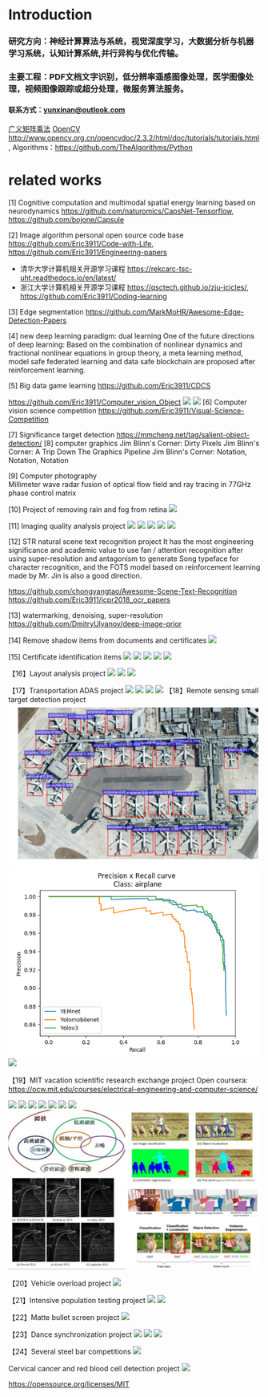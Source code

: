 # Introduction

### 研究方向：神经计算算法与系统，视觉深度学习，大数据分析与机器学习系统，认知计算系统,并行异构与优化传输。
### 主要工程：PDF文档文字识别，低分辨率遥感图像处理，医学图像处理，视频图像跟踪或超分处理，微服务算法服务。
#### 联系方式：yunxinan@outlook.com

[广义矩阵乘法](https://petewarden.com/2015/04/20/why-gemm-is-at-the-heart-of-deep-learning/)
[OpenCV](https://docs.opencv.org/3.4.5/d9/df8/tutorial_root.html,http://www.opencv.org.cn/opencvdoc/2.3.2/html/doc/tutorials/tutorials.html ) http://www.opencv.org.cn/opencvdoc/2.3.2/html/doc/tutorials/tutorials.html ,
Algorithms：https://github.com/TheAlgorithms/Python

# related works
[1] Cognitive computation and multimodal spatial energy learning based on neurodynamics
 https://github.com/naturomics/CapsNet-Tensorflow, https://github.com/bojone/Capsule

[2] Image algorithm personal open source code base
 https://github.com/Eric3911/Code-with-Life, https://github.com/Eric3911/Engineering-papers
* 清华大学计算机相关开源学习课程
https://rekcarc-tsc-uht.readthedocs.io/en/latest/
* 浙江大学计算机相关开源学习课程
https://qsctech.github.io/zju-icicles/, https://github.com/Eric3911/Coding-learning

[3] Edge segmentation
 https://github.com/MarkMoHR/Awesome-Edge-Detection-Papers

[4] new deep learning paradigm: dual learning
 One of the future directions of deep learning: Based on the combination of nonlinear dynamics and fractional nonlinear equations in group theory, a meta learning method, model safe federated learning and data safe blockchain are proposed after reinforcement learning.

[5] Big data game learning
 https://github.com/Eric3911/CDCS
 
 https://github.com/Eric3911/Computer_vision_Object
 ![](https://github.com/Eric3911/Experiment/blob/main/00021.jpg)
 ![](https://github.com/Eric3911/image/blob/master/%E6%9C%8D%E5%8A%A1%E6%9E%B6%E6%9E%84.jpg)
[6] Computer vision science competition
https://github.com/Eric3911/Visual-Science-Competition

[7] Significance target detection
https://mmcheng.net/tag/salient-object-detection/
[8] computer graphics
          Jim Blinn's Corner: Dirty Pixels
          Jim Blinn's Corner: A Trip Down The Graphics Pipeline
          Jim Blinn's Corner: Notation, Notation, Notation

[9] Computer photography    
   Millimeter wave radar fusion of optical flow field and ray tracing in 77GHz phase control matrix
          
[10] Project of removing rain and fog from retina
![](https://github.com/Eric3911/image/blob/master/%E8%A7%86%E7%BD%91%E8%86%9C%E5%8E%BB%E9%9B%BE%E7%BB%93%E6%9E%9C.png)

[11] Imaging quality analysis project
![](https://github.com/Eric3911/image/blob/master/00007.jpg)
![](https://github.com/Eric3911/image/blob/master/123456.png)
![](https://github.com/Eric3911/Stage/blob/master/%E5%9F%BA%E4%BA%8ESCB%E7%AE%97%E6%B3%95%E7%9A%84%E5%A2%9E%E5%BC%BA.png)
![](https://github.com/Eric3911/image/blob/master/%E5%9F%BA%E4%BA%8ESCB%E7%AE%97%E6%B3%95%E7%9A%84%E5%A2%9E%E5%BC%BA.png)
![](https://github.com/Eric3911/image/blob/master/%E6%A8%A1%E5%9E%8B%E8%AF%84%E4%BB%B7%E5%8F%82%E8%80%83Evaluation.png)

[12] STR natural scene text recognition project
  It has the most engineering significance and academic value to use fan / attention recognition after using super-resolution and antagonism to generate Song typeface for character recognition, and the FOTS model based on reinforcement learning made by Mr. Jin is also a good direction.
  
https://github.com/chongyangtao/Awesome-Scene-Text-Recognition
https://github.com/Eric3911/icpr2018_ocr_papers

[13] watermarking, denoising, super-resolution
https://github.com/DmitryUlyanov/deep-image-prior

[14] Remove shadow items from documents and certificates
![](https://github.com/Eric3911/image/blob/master/00006.jpg)

[15] Certificate identification items
![](https://github.com/Eric3911/image/blob/master/00008.jpg)
![](https://github.com/Eric3911/image/blob/master/00002.png)
![](https://github.com/Eric3911/image/blob/master/QQ%E6%88%AA%E5%9B%BE20190425135959.jpg)
![](https://github.com/Eric3911/image/blob/master/0002.png)
![](https://github.com/Eric3911/image/blob/master/00005.jpg)

【16】Layout analysis project
![](https://github.com/Eric3911/image/blob/master/00003.jpg)
![](https://github.com/Eric3911/image/blob/master/00014.jpg)
![](https://github.com/Eric3911/image/blob/master/Text_20181101153336.png)

【17】Transportation ADAS project
 ![](https://github.com/Eric3911/image/blob/master/00011.jpg)
![](https://github.com/Eric3911/image/blob/master/00012.jpg)
![](https://github.com/Eric3911/Stage/blob/master/005%20_AIOT_ASIC_RSIC_and_MIPS/Dingtalk_20201126172730.jpg)
![](https://github.com/Eric3911/Stage/blob/master/005%20_AIOT_ASIC_RSIC_and_MIPS/Dingtalk_20201126172749.jpg)
【18】Remote sensing small target detection project
![](https://github.com/Eric3911/RFBNet_master/blob/master/000044test.jpg)
![](https://github.com/Eric3911/yolov3-keras-master/blob/master/beihang_airplane_PR.png)
![](https://github.com/Eric3911/image/blob/master/QQ%E6%88%AA%E5%9B%BE20190425164616.jpg)

【19】MIT vacation scientific research exchange project
Open coursera: https://ocw.mit.edu/courses/electrical-engineering-and-computer-science/

![](https://github.com/Eric3911/image/blob/master/MIT.jpg)
![](https://github.com/Eric3911/Stage/blob/master/1.jpg)
![](https://github.com/Eric3911/Stage/blob/master/2.jpg)
![](https://github.com/Eric3911/Stage/blob/master/3.jpg)
![](https://github.com/Eric3911/Stage/blob/master/4.jpg)
![](https://github.com/Eric3911/Stage/blob/master/5.jpg)
![](https://github.com/Eric3911/image/blob/master/00001.jpg)
![](https://github.com/Eric3911/Experiment/blob/main/00001.jpg)

【20】Vehicle overload project
![](https://github.com/Eric3911/image/blob/master/bilatera.jpg)

【21】Intensive population testing project
![](https://github.com/Eric3911/Stage/blob/master/000_List_of_best_papers/survey_forcrowd_counting.jpg)
![](https://github.com/Eric3911/image/blob/master/00020.jpg)

【22】Matte bullet screen project
![](https://github.com/Eric3911/image/blob/master/01.png)

【23】Dance synchronization project
![](https://github.com/Eric3911/image/blob/master/00016.jpg)
![](https://github.com/Eric3911/image/blob/master/00017.jpg)
![](https://github.com/Eric3911/image/blob/master/00018.jpg)

【24】Several steel bar competitions
![](https://github.com/Eric3911/image/blob/master/00009.jpg)

Cervical cancer and red blood cell detection project
![](https://github.com/Eric3911/image/blob/master/00019.jpg)

https://opensource.org/licenses/MIT
